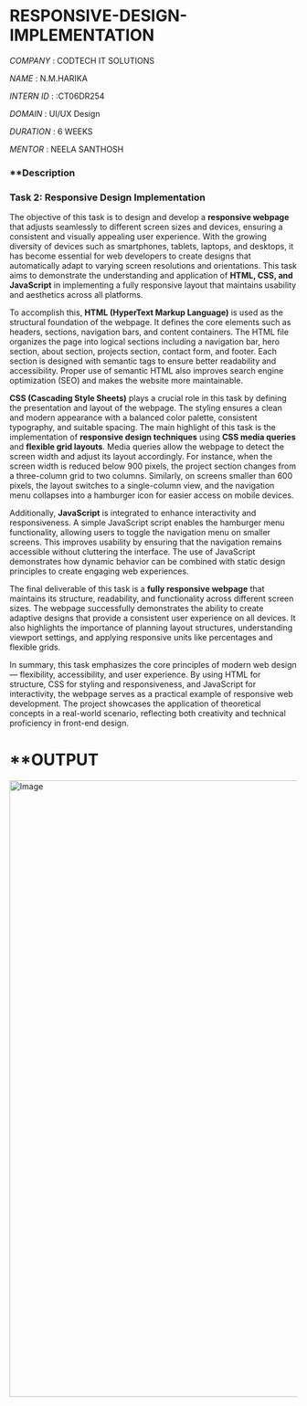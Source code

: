 # RESPONSIVE-DESIGN-IMPLEMENTATION

*COMPANY* : CODTECH IT SOLUTIONS

*NAME* : N.M.HARIKA

*INTERN ID* : :CT06DR254

*DOMAIN* : UI/UX Design

*DURATION* : 6 WEEKS

*MENTOR* : NEELA SANTHOSH

### **Description

### **Task 2: Responsive Design Implementation**

The objective of this task is to design and develop a **responsive webpage** that adjusts seamlessly to different screen sizes and devices, ensuring a consistent and visually appealing user experience. With the growing diversity of devices such as smartphones, tablets, laptops, and desktops, it has become essential for web developers to create designs that automatically adapt to varying screen resolutions and orientations. This task aims to demonstrate the understanding and application of **HTML, CSS, and JavaScript** in implementing a fully responsive layout that maintains usability and aesthetics across all platforms.

To accomplish this, **HTML (HyperText Markup Language)** is used as the structural foundation of the webpage. It defines the core elements such as headers, sections, navigation bars, and content containers. The HTML file organizes the page into logical sections including a navigation bar, hero section, about section, projects section, contact form, and footer. Each section is designed with semantic tags to ensure better readability and accessibility. Proper use of semantic HTML also improves search engine optimization (SEO) and makes the website more maintainable.

**CSS (Cascading Style Sheets)** plays a crucial role in this task by defining the presentation and layout of the webpage. The styling ensures a clean and modern appearance with a balanced color palette, consistent typography, and suitable spacing. The main highlight of this task is the implementation of **responsive design techniques** using **CSS media queries** and **flexible grid layouts**. Media queries allow the webpage to detect the screen width and adjust its layout accordingly. For instance, when the screen width is reduced below 900 pixels, the project section changes from a three-column grid to two columns. Similarly, on screens smaller than 600 pixels, the layout switches to a single-column view, and the navigation menu collapses into a hamburger icon for easier access on mobile devices.

Additionally, **JavaScript** is integrated to enhance interactivity and responsiveness. A simple JavaScript script enables the hamburger menu functionality, allowing users to toggle the navigation menu on smaller screens. This improves usability by ensuring that the navigation remains accessible without cluttering the interface. The use of JavaScript demonstrates how dynamic behavior can be combined with static design principles to create engaging web experiences.

The final deliverable of this task is a **fully responsive webpage** that maintains its structure, readability, and functionality across different screen sizes. The webpage successfully demonstrates the ability to create adaptive designs that provide a consistent user experience on all devices. It also highlights the importance of planning layout structures, understanding viewport settings, and applying responsive units like percentages and flexible grids.

In summary, this task emphasizes the core principles of modern web design — flexibility, accessibility, and user experience. By using HTML for structure, CSS for styling and responsiveness, and JavaScript for interactivity, the webpage serves as a practical example of responsive web development. The project showcases the application of theoretical concepts in a real-world scenario, reflecting both creativity and technical proficiency in front-end design.

# **OUTPUT
<img width="1920" height="1080" alt="Image" src="https://github.com/user-attachments/assets/a276fbbf-7561-408d-832f-7b60a5069219" />


